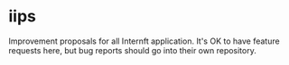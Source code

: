 # iips

Improvement proposals for all Internft application. It's OK to have feature requests here, but bug reports should go into their own repository.

